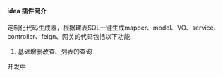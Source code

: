 #### idea 插件简介

定制化代码生成器，根据建表SQL一键生成mapper、model、VO、service、controller、feign、网关的代码包括以下功能
1.  基础增删改查、列表的查询

开发中
